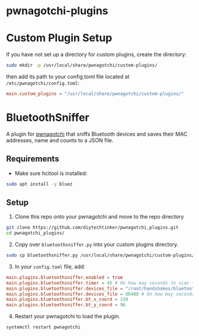 # pwnagotchi-plugins

# Custom Plugin Setup
If you have not set up a directory for custom plugins, create the directory:
```bash
sudo mkdir -p /usr/local/share/pwnagotchi/custom-plugins/
```

then add its path to your config.toml file located at `/etc/pwnagotchi/config.toml`:
```toml
main.custom_plugins = "/usr/local/share/pwnagotchi/custom-plugins/"
```

# BluetoothSniffer
A plugin for [pwnagotchi](https://github.com/evilsocket/pwnagotchi) that sniffs Bluetooth devices and saves their MAC addresses, name and counts to a JSON file.

## Requirements
- Make sure hcitool is installed:
```bash
sudo apt install -y bluez
```

## Setup
1. Clone this repo onto your pwnagotchi and move to the repo directory
```bash
git clone https://github.com/diytechtinker/pwnagotchi_plugins.git
cd pwnagotchi_plugins/
```

2. Copy over `bluetoothsniffer.py` into your custom plugins directory.
```bash
sudo cp bluetoothsniffer.py /usr/local/share/pwnagotchi/custom-plugins/bluetoothsniffer.py
```

3. In your `config.toml` file, add:
```toml
main.plugins.bluetoothsniffer.enabled = true
main.plugins.bluetoothsniffer.timer = 45 # On how may seconds to scan for bluetooth devices
main.plugins.bluetoothsniffer.devices_file = "/root/handshakes/bluetooth_devices.json"  # Path to the JSON file with bluetooth devices
main.plugins.bluetoothsniffer.devices_file = 86400 # On how may seconds to update count bluetooth devices
main.plugins.bluetoothsniffer.bt_x_coord = 150
main.plugins.bluetoothsniffer.bt_y_coord = 96
```
4. Restart your pwnagotchi to load the plugin.
```bash
systemctl restart pwnagotchi
```
